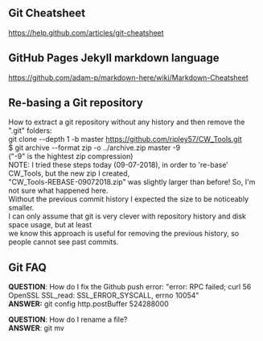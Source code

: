 ## Git Cheatsheet  
https://help.github.com/articles/git-cheatsheet


## GitHub Pages Jekyll markdown language  
https://github.com/adam-p/markdown-here/wiki/Markdown-Cheatsheet


## Re-basing a Git repository  
How to extract a git repository without any history and then remove the ".git" folders:  
git clone --depth 1 -b master https://github.com/ripley57/CW_Tools.git  
$ git archive --format zip -o ../archive.zip master -9  
("-9" is the hightest zip compression)  
NOTE: I tried these steps today (09-07-2018), in order to 're-base' CW_Tools, but the new zip I created,  
"CW_Tools-REBASE-09072018.zip" was slightly larger than before! So, I'm not sure what happened here.  
Without the previous commit history I expected the size to be noticeably smaller.  
I can only assume that git is very clever with repository history and disk space usage, but at least  
we know this approach is useful for removing the previous history, so people cannot see past commits.

## Git FAQ  
**QUESTION**: How do I fix the Github push error: "error: RPC failed; curl 56 OpenSSL SSL_read: SSL_ERROR_SYSCALL, errno 10054"  
**ANSWER:** git config http.postBuffer 524288000  
  
**QUESTION**: How do I rename a file?  
**ANSWER**: git mv <oldfile> <newfile>  
